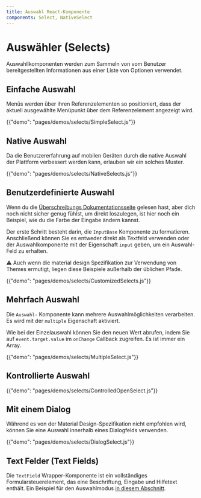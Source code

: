 ```yaml
---
title: Auswahl React-Komponente
components: Select, NativeSelect
---
```


# Auswähler (Selects)

<p class="description">Auswahllkomponenten werden zum Sammeln von vom Benutzer bereitgestellten Informationen aus einer Liste von Optionen verwendet.</p>

## Einfache Auswahl

Menüs werden über ihren Referenzelementen so positioniert, dass der aktuell ausgewählte Menüpunkt über dem Referenzelement angezeigt wird.

{{"demo": "pages/demos/selects/SimpleSelect.js"}}

## Native Auswahl

Da die Benutzererfahrung auf mobilen Geräten durch die native Auswahl der Plattform verbessert werden kann, erlauben wir ein solches Muster.

{{"demo": "pages/demos/selects/NativeSelects.js"}}

## Benutzerdefinierte Auswahl

Wenn du die [Überschreibungs Dokumentationsseite](/customization/overrides/) gelesen hast, aber dich noch nicht sicher genug fühlst, um direkt loszulegen, ist hier noch ein Beispiel, wie du die Farbe der Eingabe ändern kannst.

Der erste Schritt besteht darin, die `InputBase` Komponente zu formatieren. Anschließend können Sie es entweder direkt als Textfeld verwenden oder der Auswahlkomponente mit der Eigenschaft `input` geben, um ein Auswahl-Feld zu erhalten.

⚠️ Auch wenn die material design Spezifikation zur Verwendung von Themes ermutigt, liegen diese Beispiele außerhalb der üblichen Pfade.

{{"demo": "pages/demos/selects/CustomizedSelects.js"}}

## Mehrfach Auswahl

Die `Auswahl-` Komponente kann mehrere Auswahlmöglichkeiten verarbeiten. Es wird mit der `multiple` Eigenschaft aktiviert.

Wie bei der Einzelauswahl können Sie den neuen Wert abrufen, indem Sie auf `event.target.value` im `onChange` Callback zugreifen. Es ist immer ein Array.

{{"demo": "pages/demos/selects/MultipleSelect.js"}}

## Kontrollierte Auswahl

{{"demo": "pages/demos/selects/ControlledOpenSelect.js"}}

## Mit einem Dialog

Während es von der Material Design-Spezifikation nicht empfohlen wird, können Sie eine Auswahl innerhalb eines Dialogfelds verwenden.

{{"demo": "pages/demos/selects/DialogSelect.js"}}

## Text Felder (Text Fields)

Die `TextField` Wrapper-Komponente ist ein vollständiges Formularsteuerelement, das eine Beschriftung, Eingabe und Hilfetext enthält. Ein Beispiel für den Auswahlmodus [in diesem Abschnitt](/demos/text-fields/#textfield).
